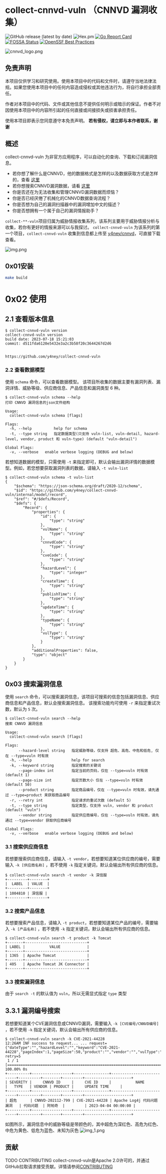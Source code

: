 # collect-cnnvd-vuln （CNNVD 漏洞收集）


![GitHub release (latest by date)](https://img.shields.io/github/v/release/y4ney/collect-cnnvd-vuln)
![Hex.pm](https://img.shields.io/hexpm/l/apa)
[![Go Report Card](https://goreportcard.com/badge/github.com/y4ney/collect-cnnvd-vuln)](https://goreportcard.com/report/github.com/y4ney/collect-cnnvd-vuln)
[![FOSSA Status](https://app.fossa.com/api/projects/custom%2B37386%2Fgithub.com%2Fksoclabs%2Fkbom.svg?type=shield)](https://app.fossa.com/projects/custom%2B37386%2Fgithub.com%2Fksoclabs%2Fkbom?ref=badge_shield)
[![OpenSSF Best Practices](https://bestpractices.coreinfrastructure.org/projects/7273/badge)](https://bestpractices.coreinfrastructure.org/projects/7273)

![cnnvd_logo.png](doc/img/cnnvd_logo.png)

## 免责声明
本项目仅供学习和研究使用。使用本项目中的代码和文件时，请遵守当地法律法规。如果您使用本项目中的任何内容造成侵权或其他违法行为，将自行承担全部责任。

作者对本项目中的代码、文件或其他信息不提供任何明示或暗示的保证。作者不对因使用本项目中的内容所引起的任何直接或间接损失或损害承担责任。

使用本项目即表示您同意遵守本免责声明。
**若有侵权，请立即与本作者联系，谢谢**

## 概述
collect-cnnvd-vuln 为非官方应用程序，可以自动化的查询、下载和订阅漏洞信息。

- 若你想了解什么是CNNVD，他的数据格式是怎样的以及数据获取方式是怎样的，查看 [这里](./doc/cnnvd.md)
- 若你想搜索CNNVD漏洞数据，请看 [这里](#0x03-搜索漏洞信息)
- 你是否还在为无法收集和管理CNNVD漏洞数据而烦恼？
- 你是否已经厌倦了机械化的CNNVD数据查询流程？
- 你是否想为自己的漏洞扫描器中的漏洞增加中文的描述？
- 你是否想拥有一个属于自己的漏洞情报助手？

`collect-**-vuln`项目归属为威胁情报收集系列，该系列主要用于威胁情报分析与收集，若你有更好的情报来源可以与我探讨。
`collect-cnnvd-vuln` 为该系列的第一个项目，`collect-cnnvd-vuln` 收集到信息都上传至 [y4ney/cnnvd](https://github.com/y4ney/cnnvd)，可直接下载查看。

![img.png](doc/img/banner.png)
## 0x01安装

```sh
make build
```

# 0x02 使用

## 2.1 查看版本信息
```text
$ collect-cnnvd-vuln version
collect-cnnvd-vuln version 
build date: 2023-07-18 15:21:03
commit: d511fda6120e5432e3a2c3b58f20c3644267d2d6


https://github.com/y4ney/collect-cnnvd-vuln
```

### 2.2 查看数据模型
使用 `schema` 命令，可以查看数据模型。 该项目所收集的数据主要有漏洞列表、漏洞详情、威胁等级、供应商信息、产品信息和漏洞类型 6 种。
```text
$ collect-cnnvd-vuln schema --help
打印 CNNVD 漏洞信息的json文件结构

Usage:
  collect-cnnvd-vuln schema [flags]

Flags:
  -h, --help          help for schema
  -t, --type string   指定数据类型(只支持 vuln-list, vuln-detail, hazard-level, vendor, product 和 vuln-type) (default "vuln-detail")

Global Flags:
  -v, --verbose   enable verbose logging (DEBUG and below)
```
若想知道数据的模型，只需使用 `-t` 来指定即可，默认会输出漏洞详情的数据模型。例如，若您想要获取漏洞列表的数据，请输入 `-t vuln-list`
```text
$ collect-cnnvd-vuln schema -t vuln-list
{
	"$schema": "https://json-schema.org/draft/2020-12/schema",
	"$id": "https://github.com/y4ney/collect-cnnvd-vuln/internal/model/record",
	"$ref": "#/$defs/Record",
	"$defs": {
		"Record": {
			"properties": {
				"id": {
					"type": "string"
				},
				"vulName": {
					"type": "string"
				},
				"cnnvdCode": {
					"type": "string"
				},
				"cveCode": {
					"type": "string"
				},
				"hazardLevel": {
					"type": "integer"
				},
				"createTime": {
					"type": "string"
				},
				"publishTime": {
					"type": "string"
				},
				"updateTime": {
					"type": "string"
				},
				"typeName": {
					"type": "string"
				},
				"vulType": {
					"type": "string"
				}
			},
			"additionalProperties": false,
			"type": "object"
		}
	}
}
```
## 0x03 搜索漏洞信息
使用 `search` 命令，可以搜索漏洞信息，该项目可搜索的信息包括漏洞信息、供应商信息和产品信息，默认会搜索漏洞信息。
该搜索功能均可使用 `-r` 来指定重试次数，默认为 `5` 次。

```text
$ collect-cnnvd-vuln search --help
搜索 CNNVD 漏洞信息

Usage:
  collect-cnnvd-vuln search [flags]

Flags:
      --hazard-level string   指定威胁等级，仅支持 超危、高危、中危和低危, 仅在 --type=vuln 时有效
  -h, --help                  help for search
  -k, --keyword string        指定搜索的关键词
      --page-index int        指定当前的页码，仅在 --type=vuln 时有效 (default 1)
      --page-size int         指定页数大小 仅在 --type=vuln 时有效 (default 50)
      --product string        指定商品编号，仅在 --type=vuln 时有效，请先通过 --type=product 来获取商品编号
  -r, --retry int             指定请求的重试次数 (default 5)
  -t, --type string           指定类型，仅支持 vuln, vendor 和 product (default "vuln")
      --vendor string         指定供应商编号，仅在 --type=vuln 时有效，请先通过 --type=vendor 获取供应商编号

Global Flags:
  -v, --verbose   enable verbose logging (DEBUG and below)
```
### 3.1 搜索供应商信息
若想要搜索供应商信息，请输入 `-t vendor`，若想要知道某位供应商的编号，需要输入 `-k [供应商名称]` ，若不使用 `-k` 指定关键词，默认会输出所有供应商的信息。
```text
$ collect-cnnvd-vuln search -t vendor -k 深信服
+---------+--------+
|  LABEL  | VALUE  |
+---------+--------+
| 1004810 | 深信服 |
+---------+--------+
```
### 3.2 搜索产品信息
若想要搜索产品信息，请输入 `-t product`，若想要知道某位产品的编号，需要输入 `-k [产品名称]` ，若不使用 `-k` 指定关键词，默认会输出所有供应商的信息。
```text
$ collect-cnnvd-vuln search -t product -k Tomcat
+-------+----------------------------+
| LABEL |           VALUE            |
+-------+----------------------------+
| 1365  | Apache Tomcat              |
+-------+----------------------------+
| 405   | Apache Tomcat JK Connector |
+-------+----------------------------+
```
### 3.3 搜索漏洞信息
由于 `search -t` 的默认值为 `vuln`，所以无需显式指定 `type` 类型
## 3.3.1 漏洞编号搜索
若想要知道某个CVE漏洞信息或CNNVD漏洞，需要输入 `-k [CVE编号/CNNVD编号]` ，若不使用 `-k` 指定关键词，默认会输出所有供应商的信息。
```text
$ collect-cnnvd-vuln search -k CVE-2021-44228
12:26AM INF success to request... ... request={"dateType":"","hazardLevel":"","keyword":"CVE-2021-44228","pageIndex":1,"pageSize":50,"product":"","vendor":"","vulType":""} retry=5
 1 / 1 [==========================================================================================================================================================] 100.00% 0s
+----------+------------------+----------------+---------------------------+----------+--------+---------+---------------------+
| SEVERITY |     CNNVD ID     |     CVE ID     |           NAME            |   TYPE   | VENDOR | PRODUCT |     UPDATE TIME     |
+----------+------------------+----------------+---------------------------+----------+--------+---------+---------------------+
| 超危      | CNNVD-202112-799 | CVE-2021-44228 | Apache Log4j 代码问题漏洞   | 代码问题  | 阿帕奇  |         | 2023-04-04 00:00:00 |
+----------+------------------+----------------+---------------------------+----------+--------+---------+---------------------+
```
如图所示，漏洞信息中的威胁等级是带颜色的，其中超危为深红色、高危为红色、中危为黄色、低危为蓝色、未知为灰色
![img_1.png](doc/img/search_cve-2021-44228.png)

## 贡献
TODO CONTRIBUTING
collect-cnnvd-vuln是Apache 2.0许可的，并通过GitHub拉取请求接受贡献。详情请参阅[CONTRIBUTING](CONTRIBUTING.md)
